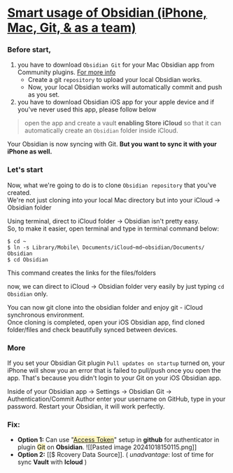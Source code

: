 # [Smart usage of Obsidian (iPhone, Mac, Git, & as a team)](https://github.com/minguking/Smart_usage_of_obsidian)

### Before start,

[](https://github.com/minguking/Smart_usage_of_obsidian#before-start)

1. you have to download `Obsidian Git` for your Mac Obsidian app from Community plugins. [For more info](https://github.com/denolehov/obsidian-git)
    - Create a git `repository` to upload your local Obsidian works.
    - Now, your local Obsidian works will automatically commit and push as you set.
2. you have to download Obsidian iOS app for your apple device and if you've never used this app, please follow below

> open the app and create a vault **enabling Store iCloud** so that it can automatically create an `Obsidian` folder inside iCloud.

  

Your Obsidian is now syncing with Git. **But you want to sync it with your iPhone as well.**

### Let's start

[](https://github.com/minguking/Smart_usage_of_obsidian#lets-start)

Now, what we're going to do is to clone `Obsidian repository` that you've created.  
We're not just cloning into your local Mac directory but into your iCloud -> Obsidian folder

Using terminal, direct to iCloud folder -> Obsidian isn't pretty easy.  
So, to make it easier, open terminal and type in terminal command below:

```shell
$ cd ~
$ ln -s Library/Mobile\ Documents/iCloud~md~obsidian/Documents/ Obsidian
$ cd Obsidian
```

This command creates the links for the files/folders

now, we can direct to iCloud -> Obsidian folder very easily by just typing `cd Obsidian` only.  
  
You can now git clone into the obsidian folder and enjoy git - iCloud synchronous environment.  
Once cloning is completed, open your iOS Obsidian app, find cloned folder/files and check beautifully synced between devices.  
  

### More

[](https://github.com/minguking/Smart_usage_of_obsidian#more)

If you set your Obsidian Git plugin `Pull updates on startup` turned on, your iPhone will show you an error that is failed to pull/push once you open the app. That's because you didn't login to your Git on your iOS Obsidian app.  

Inside of your Obsidian app -> Settings -> Obsidian Git -> Authentication/Commit Author enter your username on GitHub, type in your password. Restart your Obsidian, it will work perfectly.

### Fix:

- **Option 1:** Can use "<mark style="background: #FFF3A3A6;">[Access Token](https://github.com/settings/tokens)</mark>" setup in **github** for authenticator in plugin <mark style="background: #FFF3A3A6;">Git</mark> on **Obsidian**.
![[Pasted image 20241018150115.png]]
- **Option 2:** [[$ Rcovery Data Source]].  ( *unadvantage*: lost of time for sync **Vault** with **Icloud** )
